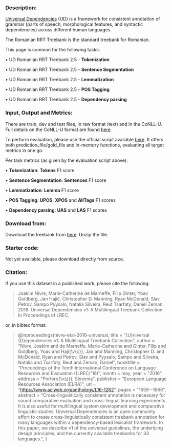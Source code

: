 ### Description:

[Universal Dependencies](https://universaldependencies.org/) (UD) is a framework for consistent annotation of grammar (parts of speech, morphological features, and syntactic dependencies) across different human languages. 

The Romanian RRT Treebank is the standard treebank for Romanian. 

This page is common for the following tasks:

• UD Romanian RRT Treebank 2.5 - **Tokenization**

• UD Romanian RRT Treebank 2.5 - **Sentence Segmentation**

• UD Romanian RRT Treebank 2.5 - **Lemmatization**

• UD Romanian RRT Treebank 2.5 - **POS Tagging**

• UD Romanian RRT Treebank 2.5 - **Dependency parsing**


### Input, Output and Metrics:

There are train, dev and test files, in raw format (text) and in the CoNLL-U.
Full details on the CoNLL-U format are found [here](https://universaldependencies.org/format.html)

To perform evaluation, please use the official script available [here](http://universaldependencies.org/conll18/evaluation.html). It offers both prediction_file/gold_file and in-memory functions, evaluating all target metrics in one go.

Per task metrics (as given by the evaluation script above):

• **Tokenization**: **Tokens** F1 score

• **Sentence Segmentation**: **Sentences** F1 score

• **Lemmatization**: **Lemma** F1 score

• **POS Tagging**: **UPOS**, **XPOS** and **AllTags**  F1 scores

• **Dependency parsing**: **UAS** and **LAS** F1 scores

### Download from:

Download the treebank from [here](https://lindat.mff.cuni.cz/repository/xmlui/bitstream/handle/11234/1-3105/ud-treebanks-v2.5.tgz?sequence=1&isAllowed=y). Unzip the file.

### Starter code:

Not yet available, please download directly from source.

### Citation:

If you use this dataset in a published work, please cite the following:

> Joakim Nivre, Marie-Catherine de Marneffe, Filip Ginter, Yoav Goldberg, Jan Hajič, Christopher D. Manning, Ryan McDonald, Slav Petrov, Sampo Pyysalo, Natalia Silveira, Reut Tsarfaty, Daniel Zeman. 2016. Universal Dependencies v1: A Multilingual Treebank Collection. In Proceedings of LREC.

or, in bibtex format:

> @inproceedings{nivre-etal-2016-universal,
>    title = "{U}niversal {D}ependencies v1: A Multilingual Treebank Collection",
>    author = "Nivre, Joakim  and
>      de Marneffe, Marie-Catherine  and
>      Ginter, Filip  and
>      Goldberg, Yoav  and
>      Haji{\v{c}}, Jan  and
>      Manning, Christopher D.  and
>      McDonald, Ryan  and
>      Petrov, Slav  and
>      Pyysalo, Sampo  and
>      Silveira, Natalia  and
>      Tsarfaty, Reut  and
>      Zeman, Daniel",
>    booktitle = "Proceedings of the Tenth International Conference on Language Resources and Evaluation ({LREC}'16)",
>    month = may,
>    year = "2016",
>    address = "Portoro{\v{z}}, Slovenia",
>    publisher = "European Language Resources Association (ELRA)",
>    url = "https://www.aclweb.org/anthology/L16-1262",
>    pages = "1659--1666",
>    abstract = "Cross-linguistically consistent annotation is necessary for sound comparative evaluation and cross-lingual learning experiments. It is also useful for multilingual system development and comparative linguistic studies. Universal Dependencies is an open community effort to create cross-linguistically consistent treebank annotation for many languages within a dependency-based lexicalist framework. In this paper, we describe v1 of the universal guidelines, the underlying design principles, and the currently available treebanks for 33 languages.",
>}